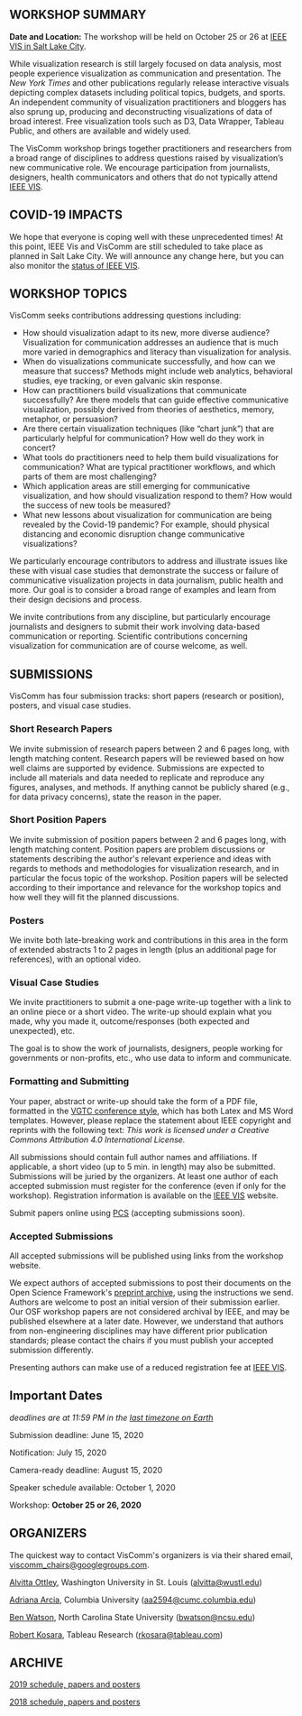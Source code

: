 ## WORKSHOP SUMMARY

**Date and Location:** The workshop will be held on October 25 or 26 at [IEEE VIS in Salt Lake City](http://ieeevis.org/year/2020/welcome).

While visualization research is still largely focused on data analysis, most people experience visualization as communication and presentation. The _New York Times_ and other publications regularly release interactive visuals depicting complex datasets including political topics, budgets, and sports. An independent community of visualization practitioners and bloggers has also sprung up, producing and deconstructing visualizations of data of broad interest. Free visualization tools such as D3, Data Wrapper, Tableau Public, and others are available and widely used.

The VisComm workshop brings together practitioners and researchers from a broad range of disciplines to address questions raised by visualization’s new communicative role. We encourage participation from journalists, designers, health communicators and others that do not typically attend [IEEE VIS](http://ieeevis.org/).

## COVID-19 IMPACTS

We hope that everyone is coping well with these unprecedented times! At this point, IEEE Vis and VisComm are still scheduled to take place as planned in Salt Lake City. We will announce any change here, but you can also monitor the [status of IEEE VIS](http://ieeevis.org/year/2020/info/coronavirus-info).


## WORKSHOP TOPICS

VisComm seeks contributions addressing questions including: 

- How should visualization adapt to its new, more diverse audience? Visualization for communication addresses an audience that is much more varied in demographics and literacy than visualization for analysis.
- When do visualizations communicate successfully, and how can we measure that success? Methods might include web analytics, behavioral studies, eye tracking, or even galvanic skin response.
- How can practitioners build visualizations that communicate successfully? Are there models that can guide effective communicative visualization, possibly derived from theories of aesthetics, memory, metaphor, or persuasion?
- Are there certain visualization techniques (like “chart junk”) that are particularly helpful for communication? How well do they work in concert?  
- What tools do practitioners need to help them build visualizations for communication? What are typical practitioner workflows, and which parts of them are most challenging? 
- Which application areas are still emerging for communicative visualization, and how should visualization respond to them? How would the success of new tools be measured?
- What new lessons about visualization for communication are being revealed by the Covid-19 pandemic? For example, should physical distancing and economic disruption change communicative visualizations?

We particularly encourage contributors to address and illustrate issues like these with visual case studies that demonstrate the success or failure of communicative visualization projects in data journalism, public health and more. Our goal is to consider a broad range of examples and learn from their design decisions and process.

We invite contributions from any discipline, but particularly encourage journalists and designers to submit their work involving data-based communication or reporting. Scientific contributions concerning visualization for communication are of course welcome, as well.

## SUBMISSIONS

VisComm has four submission tracks: short papers (research or position), posters, and visual case studies.

### Short Research Papers

We invite submission of research papers between 2 and 6 pages long, with length matching content. Research papers will be reviewed based on how well claims are supported by evidence. Submissions are expected to include all materials and data needed to replicate and reproduce any figures, analyses, and methods. If anything cannot be publicly shared (e.g., for data privacy concerns), state the reason in the paper.

### Short Position Papers

We invite submission of position papers between 2 and 6 pages long, with length matching content. Position papers are problem discussions or statements describing the author's relevant experience and ideas with regards to methods and methodologies for visualization research, and in particular the focus topic of the workshop. Position papers will be selected according to their importance and relevance for the workshop topics and how well they will fit the planned discussions.

### Posters

We invite both late-breaking work and contributions in this area in the form of extended abstracts 1 to 2 pages in length (plus an additional page for references), with an optional video.

### Visual Case Studies

We invite practitioners to submit a one-page write-up together with a link to an online piece or a short video. The write-up should explain what you made, why you made it, outcome/responses (both expected and unexpected), etc.

The goal is to show the work of journalists, designers, people working for governments or non-profits, etc., who use data to inform and communicate.

### Formatting and Submitting

Your paper, abstract or write-up should take the form of a PDF file, formatted in the [VGTC conference style](http://junctionpublishing.org/vgtc/Tasks/camera.html), which has both Latex and MS Word templates. However, please replace the statement about IEEE copyright and reprints with the following text: _This work is licensed under a Creative Commons Attribution 4.0 International License._

All submissions should contain full author names and affiliations. If applicable, a short video (up to 5 min. in length) may also be submitted. Submissions will be juried by the organizers. At least one author of each accepted submission must register for the conference (even if only for the workshop). Registration information is available on the [IEEE VIS](http://ieeevis.org/) website.

Submit papers online using [PCS](https://new.precisionconference.com) (accepting submissions soon). 

### Accepted Submissions

All accepted submissions will be published using links from the workshop website.

We expect authors of accepted submissions to post their documents on the Open Science Framework's [preprint archive](http://osf.io/preprints), using the instructions we send. Authors are welcome to post an initial version of their submission earlier. Our OSF workshop papers are not considered archival by IEEE, and may be published elsewhere at a later date. However, we understand that authors from non-engineering disciplines may have different prior publication standards; please contact the chairs if you must publish your accepted submission differently. 

Presenting authors can make use of a reduced registration fee at [IEEE VIS](http://ieeevis.org/).

## Important Dates

_deadlines are at 11:59 PM in the [last timezone on Earth](https://www.google.com/search?q=time+in+baker+island)_

Submission deadline: June 15, 2020

Notification: July 15, 2020

Camera-ready deadline: August 15, 2020

Speaker schedule available: October 1, 2020

Workshop: **October 25 or 26, 2020**

## ORGANIZERS

The quickest way to contact VisComm's organizers is via their shared email, <viscomm_chairs@googlegroups.com>.

[Alvitta Ottley](https://engineering.wustl.edu/Profiles/Pages/Alvitta-Ottley.aspx), Washington University in St. Louis (<alvitta@wustl.edu>)

[Adriana Arcia](https://www.nursing.columbia.edu/profile/adriana-arcia-phd), Columbia University (<aa2594@cumc.columbia.edu>)

[Ben Watson](https://watson.csc.ncsu.edu), North Carolina State University (<bwatson@ncsu.edu>)

[Robert Kosara](https://eagereyes.org/), Tableau Research (<rkosara@tableau.com>)

## ARCHIVE

[2019 schedule, papers and posters](2019/index.html)

[2018 schedule, papers and posters](2018/schedule.html)


